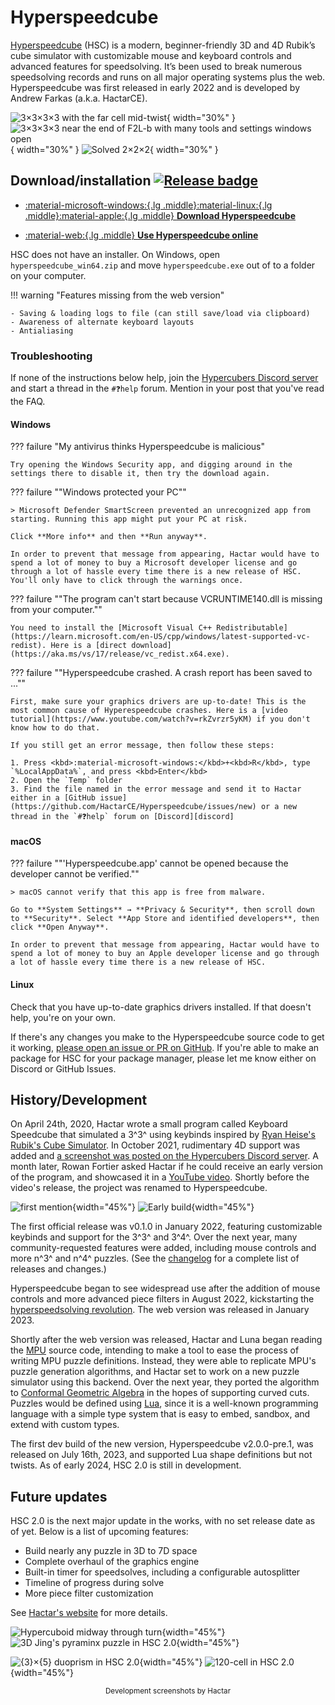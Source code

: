 # Hyperspeedcube

[Hyperspeedcube](https://ajfarkas.dev/hyperspeedcube/) (HSC) is a modern, beginner-friendly 3D and 4D Rubik’s cube simulator with customizable mouse and keyboard controls and advanced features for speedsolving. It’s been used to break numerous speedsolving records and runs on all major operating systems plus the web. Hyperspeedcube was first released in early 2022 and is developed by Andrew Farkas (a.k.a. HactarCE).

![3×3×3×3 with the far cell mid-twist](https://assets.hypercubing.xyz/img/virt/hsc/mid_twist.png){ width="30%" }
![3×3×3×3 near the end of F2L-b with many tools and settings windows open](https://assets.hypercubing.xyz/img/virt/hsc/tools.png){ width="30%" }
![Solved 2×2×2](https://assets.hypercubing.xyz/img/virt/hsc/solved_2x2x2.png){ width="30%" }

## Download/installation [![Release badge]][Release link]

<div class="grid cards" markdown>

-   [:material-microsoft-windows:{.lg .middle}:material-linux:{.lg .middle}:material-apple:{.lg .middle} **Download Hyperspeedcube**][hsc-download]

-   [:material-web:{.lg .middle} **Use Hyperspeedcube online**][hsc-web]

</div>

[Release badge]: https://img.shields.io/github/v/release/HactarCE/Hyperspeedcube
[Release link]: https://github.com/HactarCE/Hyperspeedcube/releases/latest
[hsc-download]: https://ajfarkas.dev/hyperspeedcube/
[hsc-web]: https://hypercubing.xyz/hyperspeedcube/

HSC does not have an installer. On Windows, open `hyperspeedcube_win64.zip` and move `hyperspeedcube.exe` out of  to a folder on your computer.

!!! warning "Features missing from the web version"

    - Saving & loading logs to file (can still save/load via clipboard)
    - Awareness of alternate keyboard layouts
    - Antialiasing

### Troubleshooting

If none of the instructions below help, join the [Hypercubers Discord server][discord] and start a thread in the `#❓help` forum. Mention in your post that you've read the FAQ.

[discord]: https://discord.gg/xxFvfyx89p

#### Windows

??? failure "My antivirus thinks Hyperspeedcube is malicious"

    Try opening the Windows Security app, and digging around in the settings there to disable it, then try the download again.

??? failure ""Windows protected your PC""

    > Microsoft Defender SmartScreen prevented an unrecognized app from starting. Running this app might put your PC at risk.

    Click **More info** and then **Run anyway**.

    In order to prevent that message from appearing, Hactar would have to spend a lot of money to buy a Microsoft developer license and go through a lot of hassle every time there is a new release of HSC. You'll only have to click through the warnings once.

??? failure ""The program can't start because VCRUNTIME140.dll is missing from your computer.""

    You need to install the [Microsoft Visual C++ Redistributable](https://learn.microsoft.com/en-US/cpp/windows/latest-supported-vc-redist). Here is a [direct download](https://aka.ms/vs/17/release/vc_redist.x64.exe).

??? failure ""Hyperspeedcube crashed. A crash report has been saved to ...""

    First, make sure your graphics drivers are up-to-date! This is the most common cause of Hyperespeedcube crashes. Here is a [video tutorial](https://www.youtube.com/watch?v=rkZvrzr5yKM) if you don't know how to do that.

    If you still get an error message, then follow these steps:

    1. Press <kbd>:material-microsoft-windows:</kbd>+<kbd>R</kbd>, type `%LocalAppData%`, and press <kbd>Enter</kbd>
    2. Open the `Temp` folder
    3. Find the file named in the error message and send it to Hactar either in a [GitHub issue](https://github.com/HactarCE/Hyperspeedcube/issues/new) or a new thread in the `#❓help` forum on [Discord][discord]

#### macOS

??? failure ""'Hyperspeedcube.app' cannot be opened because the developer cannot be verified.""

    > macOS cannot verify that this app is free from malware.

    Go to **System Settings** → **Privacy & Security**, then scroll down to **Security**. Select **App Store and identified developers**, then click **Open Anyway**.

    In order to prevent that message from appearing, Hactar would have to spend a lot of money to buy an Apple developer license and go through a lot of hassle every time there is a new release of HSC.

#### Linux

Check that you have up-to-date graphics drivers installed. If that doesn't help, you're on your own.

If there's any changes you make to the Hyperspeedcube source code to get it working, [please open an issue or PR on GitHub](https://github.com/HactarCE/Hyperspeedcube). If you're able to make an package for HSC for your package manager, please let me know either on Discord or GitHub Issues.

## History/Development

On April 24th, 2020, Hactar wrote a small program called Keyboard Speedcube that simulated a 3^3^ using keybinds inspired by [Ryan Heise's Rubik's Cube Simulator](https://www.ryanheise.com/cube/speed.html). In October 2021, rudimentary 4D support was added and [a screenshot was posted on the Hypercubers Discord server](https://discord.com/channels/852389089268858922/871460012390748241/902389508262228008). A month later, Rowan Fortier asked Hactar if he could receive an early version of the program, and showcased it in a [YouTube video](https://www.youtube.com/watch?v=Wn1y-3EMREQ). Shortly before the video's release, the project was renamed to Hyperspeedcube.

![first mention](https://assets.hypercubing.xyz/img/virt/hsc/keyboard_speedcube.png){width="45%"}
![Early build](https://assets.hypercubing.xyz/img/virt/hsc/face_focus.gif){width="45%"}

The first official release was v0.1.0 in January 2022, featuring customizable keybinds and support for the 3^3^ and 3^4^. Over the next year, many community-requested features were added, including mouse controls and more n^3^ and n^4^ puzzles. (See the [changelog](https://github.com/HactarCE/Hyperspeedcube/blob/main/CHANGELOG.md) for a complete list of releases and changes.)

Hyperspeedcube began to see widespread use after the addition of mouse controls and more advanced piece filters in August 2022, kickstarting the [hyperspeedsolving revolution](/history.md#2022-present-the-hyperspeedsolving-revolution). The web version was released in January 2023.

Shortly after the web version was released, Hactar and Luna began reading the [MPU](/software/magicpuzzleultimate.md) source code, intending to make a tool to ease the process of writing MPU puzzle definitions. Instead, they were able to replicate MPU's puzzle generation algorithms, and Hactar set to work on a new puzzle simulator using this backend. Over the next year, they ported the algorithm to [Conformal Geometric Algebra][cga] in the hopes of supporting curved cuts. Puzzles would be defined using [Lua][lua], since it is a well-known programming language with a simple type system that is easy to embed, sandbox, and extend with custom types.

[cga]: https://en.wikipedia.org/wiki/Conformal_geometric_algebra
[lua]: https://en.wikipedia.org/wiki/Lua_(programming_language)

The first dev build of the new version, Hyperspeedcube v2.0.0-pre.1, was released on July 16th, 2023, and supported Lua shape definitions but not twists. As of early 2024, HSC 2.0 is still in development.

## Future updates

HSC 2.0 is the next major update in the works, with no set release date as of yet. Below is a list of upcoming features:

- Build nearly any puzzle in 3D to 7D space
- Complete overhaul of the graphics engine
- Built-in timer for speedsolves, including a configurable autosplitter
- Timeline of progress during solve
- More piece filter customization

See [Hactar's website](https://ajfarkas.dev/hyperspeedcube/#future-plans) for more details.

![Hypercuboid midway through turn](https://assets.hypercubing.xyz/img/virt/hsc/janky_cuboid.png?width=817&height=671){width="45%"}
![3D Jing's pyraminx puzzle in HSC 2.0](https://assets.hypercubing.xyz/img/virt/hsc/jing_crash.png){width="45%"}

![{3}×{5} duoprism in HSC 2.0](https://assets.hypercubing.xyz/img/virt/hsc/duoprism.png){width="45%"}
![120-cell in HSC 2.0](https://assets.hypercubing.xyz/img/virt/hsc/120_cell.png){width="45%"}

<center><small> Development screenshots by Hactar </small> </center>
